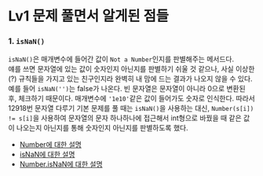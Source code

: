 # Lv1 문제 풀면서 알게된 점들

### 1. `isNaN()`

`isNaN()`은 매개변수에 들어간 값이 `Not a Number`인지를 판별해주는 메서드다.  
얘를 쓰면 문자열에 있는 값이 숫자인지 아닌지를 판별하기 쉬울 것 같으나, 사실 이상한(?) 규칙들을 가지고 있는 친구인지라 완벽히 내 맘에 드는 결과가 나오지 않을 수 있다.  
예를 들어 `isNaN('')`는 false가 나온다. 빈 문자열은 문자열이 아니라 0으로 변환된 후, 체크하기 때문이다. 매개변수에 `'1e10'`같은 값이 들어가도 숫자로 인식한다. 따라서 12918번 문자열 다루기 기본 문제를 풀 때는 `isNaN()`을 사용하는 대신, `Number(s[i]) != s[i]`을 사용하여 문자열의 문자 하나하나에 접근해서 int형으로 바꿨을 때 같은 값이 나오는지 아닌지를 통해 숫자인지 아닌지를 판별하도록 했다.

- [Number에 대한 설명](https://developer.mozilla.org/ko/docs/Web/JavaScript/Reference/Global_Objects/Number)
- [isNaN에 대한 설명](https://developer.mozilla.org/ko/docs/Web/JavaScript/Reference/Global_Objects/isNaN)
- [Number.isNaN에 대한 설명](https://developer.mozilla.org/ko/docs/Web/JavaScript/Reference/Global_Objects/Number/isNaN)

